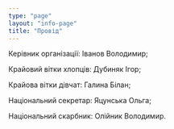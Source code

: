 ```yaml
---
type: "page"
layout: "info-page"
title: "Провід"
---
```


Керівник організації: Іванов Володимир;

Крайовий вітки хлопців: Дубиняк Ігор;

Крайова вітки дівчат: Галина Білан;

Національний секретар: Яцунська Ольга;

Національний скарбник: Олійник Володимир.
